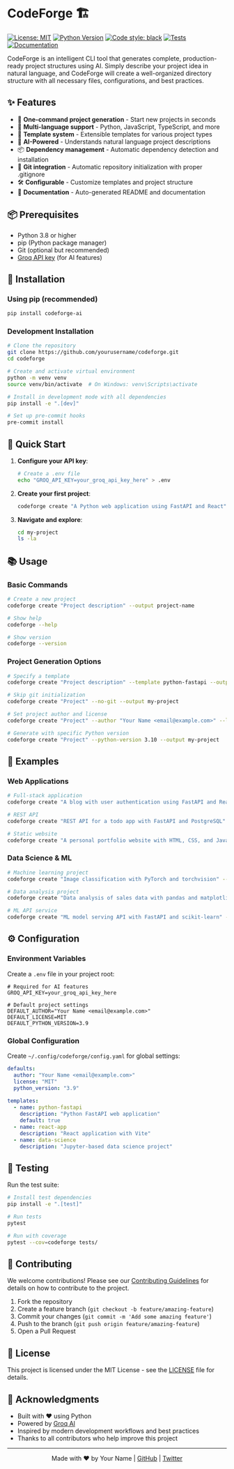 # CodeForge 🏗️

[![License: MIT](https://img.shields.io/badge/License-MIT-yellow.svg)](https://opensource.org/licenses/MIT)
[![Python Version](https://img.shields.io/badge/python-3.8+-blue.svg)](https://www.python.org/downloads/)
[![Code style: black](https://img.shields.io/badge/code%20style-black-000000.svg)](https://github.com/psf/black)
[![Tests](https://github.com/yourusername/codeforge/actions/workflows/tests.yml/badge.svg)](https://github.com/yourusername/codeforge/actions)
[![Documentation](https://img.shields.io/badge/docs-latest-brightgreen.svg)](https://codeforge.readthedocs.io)

CodeForge is an intelligent CLI tool that generates complete, production-ready project structures using AI. Simply describe your project idea in natural language, and CodeForge will create a well-organized directory structure with all necessary files, configurations, and best practices.

## ✨ Features

- 🚀 **One-command project generation** - Start new projects in seconds
- 🎯 **Multi-language support** - Python, JavaScript, TypeScript, and more
- 🧩 **Template system** - Extensible templates for various project types
- 🤖 **AI-Powered** - Understands natural language project descriptions
- 📦 **Dependency management** - Automatic dependency detection and installation
- 🔄 **Git integration** - Automatic repository initialization with proper .gitignore
- 🛠️ **Configurable** - Customize templates and project structure
- 📝 **Documentation** - Auto-generated README and documentation

## 📦 Prerequisites

- Python 3.8 or higher
- pip (Python package manager)
- Git (optional but recommended)
- [Groq API key](https://console.groq.com/) (for AI features)

## 🚀 Installation

### Using pip (recommended)
```bash
pip install codeforge-ai
```

### Development Installation
```bash
# Clone the repository
git clone https://github.com/yourusername/codeforge.git
cd codeforge

# Create and activate virtual environment
python -m venv venv
source venv/bin/activate  # On Windows: venv\Scripts\activate

# Install in development mode with all dependencies
pip install -e ".[dev]"

# Set up pre-commit hooks
pre-commit install
```

## 🏁 Quick Start

1. **Configure your API key**:
   ```bash
   # Create a .env file
   echo "GROQ_API_KEY=your_groq_api_key_here" > .env
   ```

2. **Create your first project**:
   ```bash
   codeforge create "A Python web application using FastAPI and React" --output my-project
   ```

3. **Navigate and explore**:
   ```bash
   cd my-project
   ls -la
   ```

## 📚 Usage

### Basic Commands

```bash
# Create a new project
codeforge create "Project description" --output project-name

# Show help
codeforge --help

# Show version
codeforge --version
```

### Project Generation Options

```bash
# Specify a template
codeforge create "Project description" --template python-fastapi --output my-api

# Skip git initialization
codeforge create "Project" --no-git --output my-project

# Set project author and license
codeforge create "Project" --author "Your Name <email@example.com>" --license MIT --output my-project

# Generate with specific Python version
codeforge create "Project" --python-version 3.10 --output my-project
```

## 🎯 Examples

### Web Applications

```bash
# Full-stack application
codeforge create "A blog with user authentication using FastAPI and React" --output blog-app

# REST API
codeforge create "REST API for a todo app with FastAPI and PostgreSQL" --output todo-api

# Static website
codeforge create "A personal portfolio website with HTML, CSS, and JavaScript" --output portfolio
```

### Data Science & ML

```bash
# Machine learning project
codeforge create "Image classification with PyTorch and torchvision" --output image-classifier

# Data analysis project
codeforge create "Data analysis of sales data with pandas and matplotlib" --output sales-analysis

# ML API service
codeforge create "ML model serving API with FastAPI and scikit-learn" --output ml-api
```

## ⚙️ Configuration

### Environment Variables

Create a `.env` file in your project root:

```env
# Required for AI features
GROQ_API_KEY=your_groq_api_key_here

# Default project settings
DEFAULT_AUTHOR="Your Name <email@example.com>"
DEFAULT_LICENSE=MIT
DEFAULT_PYTHON_VERSION=3.9
```

### Global Configuration

Create `~/.config/codeforge/config.yaml` for global settings:

```yaml
defaults:
  author: "Your Name <email@example.com>"
  license: "MIT"
  python_version: "3.9"
  
templates:
  - name: python-fastapi
    description: "Python FastAPI web application"
    default: true
  - name: react-app
    description: "React application with Vite"
  - name: data-science
    description: "Jupyter-based data science project"
```

## 🧪 Testing

Run the test suite:

```bash
# Install test dependencies
pip install -e ".[test]"

# Run tests
pytest

# Run with coverage
pytest --cov=codeforge tests/
```

## 🤝 Contributing

We welcome contributions! Please see our [Contributing Guidelines](CONTRIBUTING.md) for details on how to contribute to the project.

1. Fork the repository
2. Create a feature branch (`git checkout -b feature/amazing-feature`)
3. Commit your changes (`git commit -m 'Add some amazing feature'`)
4. Push to the branch (`git push origin feature/amazing-feature`)
5. Open a Pull Request

## 📄 License

This project is licensed under the MIT License - see the [LICENSE](LICENSE) file for details.

## 🙏 Acknowledgments

- Built with ❤️ using Python
- Powered by [Groq AI](https://groq.com/)
- Inspired by modern development workflows and best practices
- Thanks to all contributors who help improve this project

---

<p align="center">
  Made with ❤️ by Your Name | <a href="https://github.com/yourusername/codeforge">GitHub</a> | <a href="https://twitter.com/yourhandle">Twitter</a>
</p>
